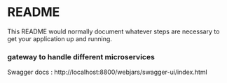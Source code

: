 # README #

This README would normally document whatever steps are necessary to get your application up and running.

### gateway to handle different microservices ###


Swagger docs : 
http://localhost:8800/webjars/swagger-ui/index.html

